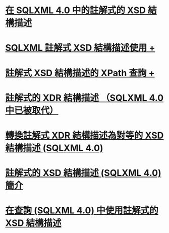 # [在 SQLXML 4.0 中的註解式的 XSD 結構描述](annotated-xsd-schemas-in-sqlxml-4-0.md)

# [SQLXML 註解式 XSD 結構描述使用 +](../../../relational-databases/sqlxml-annotated-xsd-schemas-using/using-annotations-in-xsd-schemas-sqlxml-4-0.md)
# [註解式 XSD 結構描述的 XPath 查詢 +](../../../relational-databases/sqlxml-annotated-xsd-schemas-xpath-queries/using-xpath-queries-in-sqlxml-4-0.md)

# [註解式的 XDR 結構描述 （SQLXML 4.0 中已被取代）](annotated-xdr-schemas-deprecated-in-sqlxml-4-0.md)
# [轉換註解式 XDR 結構描述為對等的 XSD 結構描述 (SQLXML 4.0)](converting-annotated-xdr-schemas-to-equivalent-xsd-schemas-sqlxml-4-0.md)
# [註解式的 XSD 結構描述 (SQLXML 4.0) 簡介](introduction-to-annotated-xsd-schemas-sqlxml-4-0.md)
# [在查詢 (SQLXML 4.0) 中使用註解式的 XSD 結構描述](using-annotated-xsd-schemas-in-queries-sqlxml-4-0.md)
